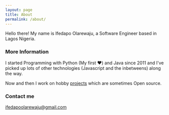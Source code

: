 ```yaml
---
layout: page
title: About
permalink: /about/
---
```


Hello there! My name is Ifedapo Olarewaju, a Software Engineer based in Lagos Nigeria.

### More Information

I started Programming with Python (My first ❤) and Java since 2011 and I've picked up lots of other technologies (Javascript and the inbetweens) along the way.

Now and then I work on hobby [projects](http://ifedapo.com/projects) which are sometimes Open source.

### Contact me

[ifedapoolarewaju@gmail.com](mailto:ifedapoolarewaju@gmail.com)

